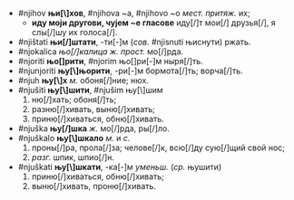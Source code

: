 * #njihov **њи[\\]хов**, #njihova ~а, #njihovo ~о *мест.* *притяж.* их; 
  * **иду моји другови, чујем ~е гласове** иду[/]т мои[/] друзья[/], я слы[/]шу их голоса[/]. 
* #njištati **њи[/]штати**, -ти[-]м (*сов.* #njisnuti њиснути) ржать.
* #njokalica *њо[/]калица* *ж.* *прост.* мо[/]рда. 
* #njoriti **њо[\]рити**, #njorim њо[\]ри[-]м ныря[/]ть. 
* #njunjoriti **њу[\\]њорити**, -ри[-]м бормота[/]ть; ворча[/]ть.
* #njuh **њу[\\]х** *м.* обоня[/]ние; нюх. 
* #njušiti **њу[\\]шити**, #njušim њу[\\]шим
  1. ню[/]хать; обоня[/]ть;
  2. разню[/]хивать, выню[/]хивать;
  3. приню[/]хиваться, обню[/]хивать. 
* #njuška **њу[/]шка** *ж.* мо[/]рда, ры[/]ло. 
* #njuškalo **њу[\\]шкало** *м.* и *с.* 
  1. проны[/]ра, прола[/]за; челове[/]к, всю[/]ду сую[/]щий свой нос;
  2. *разг.* шпик, шпио[/]н.
* #njuškati **њу[\\]шкати**, -ка[-]м *уменьш.* (*ср.* њушити) 
  1. приню[/]хиваться, обню[/]хивать;
  2. выню[/]хивать, проню[/]хивать.
